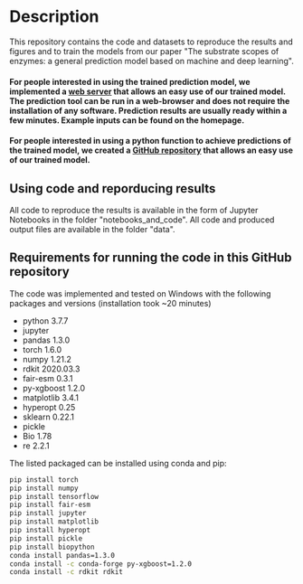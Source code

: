# Description
This repository contains the code and datasets to reproduce the results and figures and to train the models from our paper "The substrate scopes of enzymes: a general prediction model based on machine and deep learning".


#### For people interested in using the trained prediction model, we implemented a [web server](https://esp.cs.hhu.de/) that allows an easy use of our trained model. The prediction tool can be run in a web-browser and does not require the installation of any software. Prediction results are usually ready within a few minutes. Example inputs can be found on the homepage.

#### For people interested in using a python function to achieve predictions of the trained model, we created a [GitHub repository](https://github.com/AlexanderKroll/ESP_prediction_function) that allows an easy use of our trained model.

## Using code and reporducing results
All code to reproduce the results is available in the form of Jupyter Notebooks in the folder "notebooks_and_code". All code and produced output files are available in the folder "data".

## Requirements for running the code in this GitHub repository
The code was implemented and tested on Windows with the following packages and versions (installation took ~20 minutes)
- python 3.7.7
- jupyter
- pandas 1.3.0
- torch 1.6.0
- numpy 1.21.2
- rdkit 2020.03.3
- fair-esm 0.3.1
- py-xgboost 1.2.0
- matplotlib 3.4.1
- hyperopt 0.25
- sklearn 0.22.1
- pickle
- Bio 1.78
- re 2.2.1

The listed packaged can be installed using conda and pip:

```bash
pip install torch
pip install numpy
pip install tensorflow
pip install fair-esm
pip install jupyter
pip install matplotlib
pip install hyperopt
pip install pickle
pip install biopython
conda install pandas=1.3.0
conda install -c conda-forge py-xgboost=1.2.0
conda install -c rdkit rdkit
```
